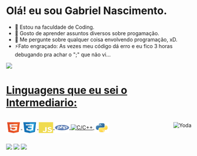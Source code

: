 # Olá! eu sou Gabriel Nascimento.
- 🔭 Estou na faculdade de Coding.
- 🌱 Gosto de aprender assuntos diversos sobre progamação.
- 💬 Me pergunte sobre qualquer coisa envolvendo programação, xD.
- ⚡Fato engraçado: As vezes meu código dá erro e eu fico 3 horas debugando pra achar o ";" que não vi...

 <div>
  <a href="https://github.com/Dev-GabrielN">
  <img height="180em" src="https://github-readme-stats.vercel.app/api/top-langs/?username=Dev-GabrielN&langs_count=8&layout=compact&theme=tokyonight"/>

</div>

 # Linguagens que eu sei o Intermediario: 
 <div style="display: inline_block"><br>
  <img align="center" alt="HTML" height="30" width="40" src="https://raw.githubusercontent.com/devicons/devicon/master/icons/html5/html5-original.svg">
  <img align="center" alt="CSS" height="30" width="40" src="https://raw.githubusercontent.com/devicons/devicon/master/icons/css3/css3-original.svg">
  <img align="center" alt="JS" height="30" width="40" src="https://raw.githubusercontent.com/devicons/devicon/master/icons/javascript/javascript-plain.svg">
  <img align="center" alt="PHP" height="30" width="40" src="https://raw.githubusercontent.com/devicons/devicon/master/icons/php/php-plain.svg">
  <img align="center" alt="C/C++" height="30" width="40" src="https://cdn.jsdelivr.net/gh/devicons/devicon/icons/cplusplus/cplusplus-original.svg">
  <img align="center" alt="Python" height="30" width="40" src="https://raw.githubusercontent.com/devicons/devicon/master/icons/python/python-original.svg">

  <img align="right"  height="150em" alt="Yoda" src="https://i.imgflip.com/14i029.jpg">
</div>
 
  ##
 
<div> 
 
  <a href="XDDGames#5702" target="_blank"><img src="https://img.shields.io/badge/Discord-7289DA?style=for-the-badge&logo=discord&logoColor=white" target="_blank"></a> 
  <a href = "mailto:gabrielnascimentoxd0065@gmail.com"><img src="https://img.shields.io/badge/-Gmail-%23333?style=for-the-badge&logo=gmail&logoColor=white" target="_blank"></a>
  <a href="https://www.linkedin.com/in/gabriel-nascimento-de-souza-0065/" target="_blank"><img src="https://img.shields.io/badge/-LinkedIn-%230077B5?style=for-the-badge&logo=linkedin&logoColor=white" target="_blank"></a> 
 
</div>
